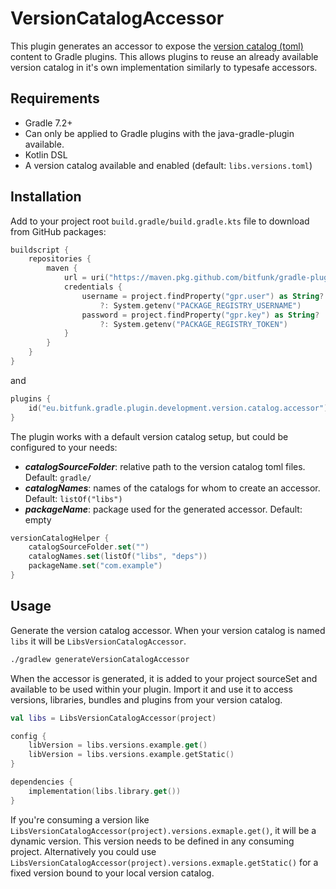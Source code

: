 # VersionCatalogAccessor

This plugin generates an accessor to expose
the [version catalog (toml)](https://docs.gradle.org/current/userguide/platforms.html) content to
Gradle plugins. This allows plugins to reuse an already available version catalog in it's own
implementation similarly to typesafe accessors.

## Requirements

- Gradle 7.2+
- Can only be applied to Gradle plugins with the java-gradle-plugin available.
- Kotlin DSL
- A version catalog available and enabled (default: `libs.versions.toml`)

## Installation

Add to your project root `build.gradle/build.gradle.kts` file to download from GitHub packages:

```kotlin
buildscript {
    repositories {
        maven {
            url = uri("https://maven.pkg.github.com/bitfunk/gradle-plugins")
            credentials {
                username = project.findProperty("gpr.user") as String?
                    ?: System.getenv("PACKAGE_REGISTRY_USERNAME")
                password = project.findProperty("gpr.key") as String?
                    ?: System.getenv("PACKAGE_REGISTRY_TOKEN")
            }
        }
    }
}
```

and

```kotlin
plugins {
    id("eu.bitfunk.gradle.plugin.development.version.catalog.accessor")
}
```

The plugin works with a default version catalog setup, but could be configured to your needs:

- **_catalogSourceFolder_**: relative path to the version catalog toml files. Default: `gradle/`
- **_catalogNames_**: names of the catalogs for whom to create an accessor.
  Default: `listOf("libs")`
- **_packageName_**: package used for the generated accessor. Default: empty

```kotlin
versionCatalogHelper {
    catalogSourceFolder.set("")
    catalogNames.set(listOf("libs", "deps"))
    packageName.set("com.example")
}
```

## Usage

Generate the version catalog accessor. When your version catalog is named `libs` it will
be `LibsVersionCatalogAccessor`.

```bash
./gradlew generateVersionCatalogAccessor
```

When the accessor is generated, it is added to your project sourceSet and available to be used
within your plugin. Import it and use it to access versions, libraries, bundles and plugins from
your version catalog.

```kotlin
val libs = LibsVersionCatalogAccessor(project)

config {
    libVersion = libs.versions.example.get()
    libVersion = libs.versions.example.getStatic()
}

dependencies {
    implementation(libs.library.get())
}
```

If you're consuming a version like `LibsVersionCatalogAccessor(project).versions.exmaple.get()`, it
will be a dynamic version. This version needs to be defined in any consuming project. Alternatively
you could use `LibsVersionCatalogAccessor(project).versions.exmaple.getStatic()` for a fixed version
bound to your local version catalog.
